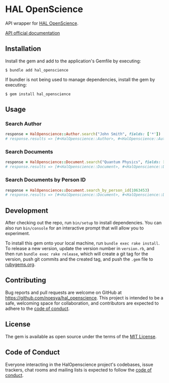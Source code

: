 # HAL OpenScience

API wrapper for [HAL OpenScience](https://hal.science/).

[API official documentation](https://api.archives-ouvertes.fr/docs)

## Installation

Install the gem and add to the application's Gemfile by executing:

    $ bundle add hal_openscience

If bundler is not being used to manage dependencies, install the gem by executing:

    $ gem install hal_openscience

## Usage

### Search Author

```ruby
response = HalOpenscience::Author.search("John Smith", fields: ['*'])
# response.results => [#<HalOpenscience::Author>, #<HalOpenscience::Author>, ...]
```

### Search Documents

```ruby
response = HalOpenscience::Document.search("Quantum Physics", fields: ["docid", "title_s", "citationRef_s", "uri_s"], limit: 1000)
# response.results => [#<HalOpenscience::Document>, #<HalOpenscience::Document>, ...]
```

### Search Documents by Person ID

```ruby
response = HalOpenscience::Document.search_by_person_id(1063453)
# response.results => [#<HalOpenscience::Document>, #<HalOpenscience::Document>, ...]
```

## Development

After checking out the repo, run `bin/setup` to install dependencies. You can also run `bin/console` for an interactive prompt that will allow you to experiment.

To install this gem onto your local machine, run `bundle exec rake install`. To release a new version, update the version number in `version.rb`, and then run `bundle exec rake release`, which will create a git tag for the version, push git commits and the created tag, and push the `.gem` file to [rubygems.org](https://rubygems.org).

## Contributing

Bug reports and pull requests are welcome on GitHub at https://github.com/noesya/hal_openscience. This project is intended to be a safe, welcoming space for collaboration, and contributors are expected to adhere to the [code of conduct](https://github.com/noesya/hal_openscience/blob/main/CODE_OF_CONDUCT.md).

## License

The gem is available as open source under the terms of the [MIT License](https://opensource.org/licenses/MIT).

## Code of Conduct

Everyone interacting in the HalOpenscience project's codebases, issue trackers, chat rooms and mailing lists is expected to follow the [code of conduct](https://github.com/noesya/hal_openscience/blob/main/CODE_OF_CONDUCT.md).
